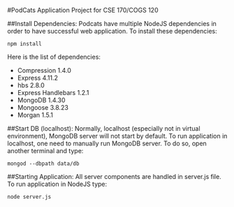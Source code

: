 #PodCats Application
Project for CSE 170/COGS 120

##Install Dependencies:
Podcats have multiple NodeJS dependencies in order to have successful web application. To install these dependencies:
```
npm install
```
Here is the list of dependencies:
* Compression 1.4.0
* Express 4.11.2
* hbs 2.8.0
* Express Handlebars 1.2.1 
* MongoDB 1.4.30
* Mongoose 3.8.23
* Morgan 1.5.1

##Start DB (localhost):
Normally, localhost (especially not in virtual environment), MongoDB server will not start by default. To run application in localhost, one need to manually run MongoDB server. To do so, open another terminal and type:
```
mongod --dbpath data/db
```

##Starting Application:
All server components are handled in server.js file. To run application in NodeJS type:
```
node server.js
```